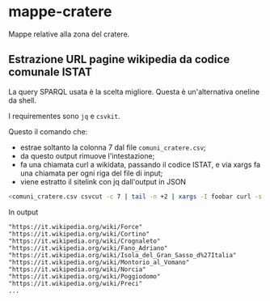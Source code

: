 # mappe-cratere
Mappe relative alla zona del cratere.


## Estrazione URL pagine wikipedia da codice comunale ISTAT

La query SPARQL usata è la scelta migliore. Questa è un'alternativa oneline da shell.

I requirementes sono `jq` e `csvkit`.

Questo il comando che:

- estrae soltanto la colonna 7 dal file `comuni_cratere.csv`;
- da questo output rimuove l'intestazione;
- fa una chiamata curl a wikidata, passando il codice ISTAT, e via xargs fa una chiamata per ogni riga del file di input;
- viene estratto il sitelink con jq dall'output in JSON


```bash
<comuni_cratere.csv csvcut -c 7 | tail -n +2 | xargs -I foobar curl -s -X GET "https://query.wikidata.org/bigdata/namespace/wdq/sparql?format=json&query=SELECT%20%3Fsitelink%20WHERE%20%7B%3Fitem%20wdt%3AP635%20%22foobar%22%20.%20%7B%3Fsitelink%20schema%3Aabout%20%3Fitem%20.%20%3Fsitelink%20schema%3AinLanguage%20%22it%22%20%7D%7D" |  jq ".results.bindings[0].sitelink.value"
```

In output

```
"https://it.wikipedia.org/wiki/Force"
"https://it.wikipedia.org/wiki/Cortino"
"https://it.wikipedia.org/wiki/Crognaleto"
"https://it.wikipedia.org/wiki/Fano_Adriano"
"https://it.wikipedia.org/wiki/Isola_del_Gran_Sasso_d%27Italia"
"https://it.wikipedia.org/wiki/Montorio_al_Vomano"
"https://it.wikipedia.org/wiki/Norcia"
"https://it.wikipedia.org/wiki/Poggiodomo"
"https://it.wikipedia.org/wiki/Preci"
...
```